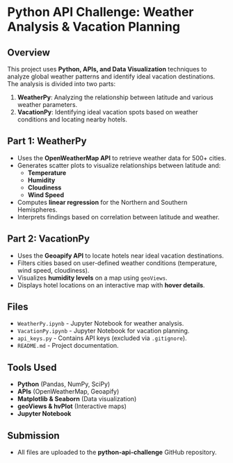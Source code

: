 # Python API Challenge: Weather Analysis & Vacation Planning

## Overview
This project uses **Python, APIs, and Data Visualization** techniques to analyze global weather patterns and identify ideal vacation destinations. The analysis is divided into two parts:

1. **WeatherPy**: Analyzing the relationship between latitude and various weather parameters.
2. **VacationPy**: Identifying ideal vacation spots based on weather conditions and locating nearby hotels.

## Part 1: WeatherPy
- Uses the **OpenWeatherMap API** to retrieve weather data for 500+ cities.
- Generates scatter plots to visualize relationships between latitude and:
  - **Temperature**
  - **Humidity**
  - **Cloudiness**
  - **Wind Speed**
- Computes **linear regression** for the Northern and Southern Hemispheres.
- Interprets findings based on correlation between latitude and weather.

## Part 2: VacationPy
- Uses the **Geoapify API** to locate hotels near ideal vacation destinations.
- Filters cities based on user-defined weather conditions (temperature, wind speed, cloudiness).
- Visualizes **humidity levels** on a map using `geoViews`.
- Displays hotel locations on an interactive map with **hover details**.

## Files
- `WeatherPy.ipynb` - Jupyter Notebook for weather analysis.
- `VacationPy.ipynb` - Jupyter Notebook for vacation planning.
- `api_keys.py` - Contains API keys (excluded via `.gitignore`).
- `README.md` - Project documentation.

## Tools Used
- **Python** (Pandas, NumPy, SciPy)
- **APIs** (OpenWeatherMap, Geoapify)
- **Matplotlib & Seaborn** (Data visualization)
- **geoViews & hvPlot** (Interactive maps)
- **Jupyter Notebook**

## Submission
- All files are uploaded to the **python-api-challenge** GitHub repository.
